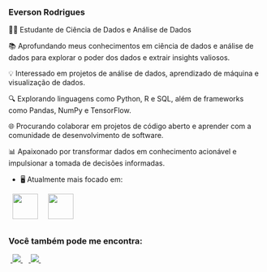 ### Everson Rodrigues

👨‍💻 Estudante de Ciência de Dados e Análise de Dados

📚 Aprofundando meus conhecimentos em ciência de dados e análise de dados para explorar o poder dos dados e extrair insights valiosos.

💡 Interessado em projetos de análise de dados, aprendizado de máquina e visualização de dados.

🔍 Explorando linguagens como Python, R e SQL, além de frameworks como Pandas, NumPy e TensorFlow.

🌐 Procurando colaborar em projetos de código aberto e aprender com a comunidade de desenvolvimento de software.

📊 Apaixonado por transformar dados em conhecimento acionável e impulsionar a tomada de decisões informadas.

- 🖥️ Atualmente mais focado em:
<div style="display: inline">
  &nbsp;&nbsp;<img width='50' height='50' src="https://cdn.jsdelivr.net/gh/devicons/devicon/icons/python/python-original.svg" />&nbsp;&nbsp;
  &nbsp;&nbsp;<img width='50' height='50' src="https://cdn.jsdelivr.net/gh/devicons/devicon/icons/r/r-original.svg" />&nbsp;&nbsp;&nbsp;
  </div> 

##

### Você também pode me encontra:
&nbsp;<a href="https://www.linkedin.com/in/eversonrodrigues10/">
  <img src="https://img.shields.io/badge/linkedin-%230077B5.svg?style=for-the-badge&logo=linkedin&logoColor=white">
</a>&nbsp;
&nbsp;<a href="https://www.instagram.com/everson_rodrigues10">
  <img src="https://img.shields.io/badge/Instagram-%23E4405F.svg?style=for-the-badge&logo=Instagram&logoColor=white">
</a>&nbsp;
